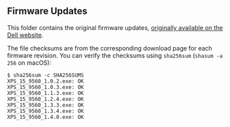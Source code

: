 ## Firmware Updates
This folder contains the original firmware updates, [originally available on
the Dell website](https://downloads.dell.com/published/pages/xps-15-9560-laptop.html).

The file checksums are from the corresponding download page for each firmware
revision. You can verify the checksums using `sha256sum` (`shasum -a 256` on
macOS):

    $ sha256sum -c SHA256SUMS
    XPS_15_9560_1.0.2.exe: OK
    XPS_15_9560_1.0.3.exe: OK
    XPS_15_9560_1.1.3.exe: OK
    XPS_15_9560_1.2.4.exe: OK
    XPS_15_9560_1.3.3.exe: OK
    XPS_15_9560_1.3.4.exe: OK
    XPS_15_9560_1.4.0.exe: OK
